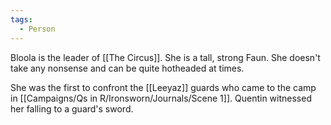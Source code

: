 ```yaml
---
tags:
  - Person
---
```


Bloola is the leader of [[The Circus]]. 
She is a tall, strong Faun. She doesn't take any nonsense and can be quite hotheaded at times. 

She was the first to confront the [[Leeyaz]] guards who came to the camp in [[Campaigns/Qs in R/Ironsworn/Journals/Scene 1]]. Quentin witnessed her falling to a guard's sword.
